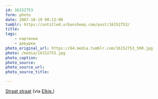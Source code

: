 ```yaml
---
id: 16152753
form: photo
date: 2007-10-19 00:12:00
tumblr: https://untitled.urbansheep.com/post/16152753/
title:
tags:
    - картинки
    - девушки
photo_original_url: https://64.media.tumblr.com/16152753_500.jpg
photo: /media/16152753.jpg
photo_caption: 
photo_source:
photo_source_url:
photo_source_title:

---
```


<p><a href="http://www.flickr.com/photos/akkie_kakkie/494854546/">Straat straat</a> (via <a href="http://flickr.com/photos/akkie_kakkie">Elkie.</a>)</p>

